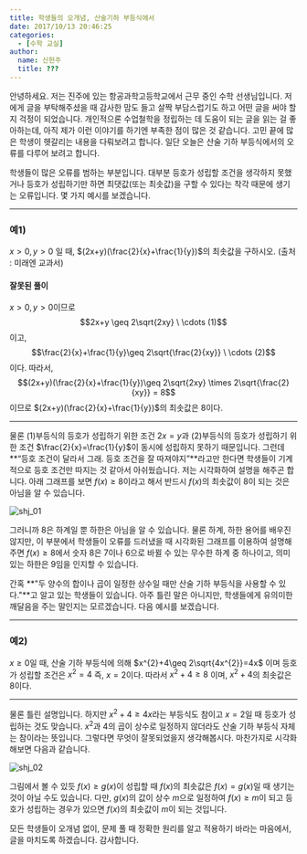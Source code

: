 ```yaml
---
title: 학생들의 오개념, 산술기하 부등식에서
date: 2017/10/13 20:46:25
categories:
  - [수학 교실]
author:
  name: 신헌주
  title: ???
---
```


안녕하세요. 저는 진주에 있는 항공과학고등학교에서 근무 중인 수학 선생님입니다. 저에게 글을 부탁해주셨을 때 감사한 맘도 들고 살짝 부담스럽기도 하고 어떤 글을 써야 할지 걱정이 되었습니다. 개인적으론 수업철학을 정립하는 데 도움이 되는 글을 읽는 걸 좋아하는데, 아직 제가 이런 이야기를 하기엔 부족한 점이 많은 것 같습니다. 고민 끝에 많은 학생이 헷갈리는 내용을 다뤄보려고 합니다. 일단 오늘은 산술 기하 부등식에서의 오류를 다루어 보려고 합니다.

학생들이 많은 오류를 범하는 부분입니다. 대부분 등호가 성립할 조건을 생각하지 못했거나 등호가 성립하기만 하면 최댓값(또는 최솟값)을 구할 수 있다는 착각 때문에 생기는 오류입니다. 몇 가지 예시를 보겠습니다.

----------

### 예1)
$x>0, y>0$ 일 때, $(2x+y)(\frac{2}{x}+\frac{1}{y})$의 최솟값을 구하시오. (출처 : 미래엔 교과서)

#### 잘못된 풀이

$x>0, y>0$이므로
$$2x+y \geq 2\sqrt{2xy} \ \cdots (1)$$
이고,
$$\frac{2}{x}+\frac{1}{y}\geq 2\sqrt{\frac{2}{xy}} \ \cdots (2)$$
이다. 따라서,
$$(2x+y)(\frac{2}{x}+\frac{1}{y})\geq 2\sqrt{2xy} \times 2\sqrt{\frac{2}{xy}} = 8$$
이므로 $(2x+y)(\frac{2}{x}+\frac{1}{y})$의 최솟값은 $8$이다.

----------

물론 (1)부등식의 등호가 성립하기 위한 조건 $2x=y$과 (2)부등식의 등호가 성립하기 위한 조건 $\frac{2}{x}=\frac{1}{y}$이 동시에 성립하지 못하기 때문입니다. 그런데 **“등호 조건이 달라서 그래. 등호 조건을 잘 따져야지”**라고만 한다면 학생들이 기계적으로 등호 조건만 따지는 것 같아서 아쉬웠습니다. 저는 시각화하여 설명을 해주곤 합니다. 아래 그래프를 보면 $f(x)\geq 8$이라고 해서 반드시 $f(x)$의 최솟값이 $8$이 되는 것은 아님을 알 수 있습니다.

![shj_01](shj_01.png)

그러니까 $8$은 하계일 뿐 하한은 아님을 알 수 있습니다. 물론 하계, 하한 용어를 배우진 않지만, 이 부분에서 학생들이 오류를 드러냈을 때 시각화된 그래프를 이용하여 설명해주면 $f(x)\geq 8$에서 숫자 $8$은 $7$이나 $6$으로 바뀔 수 있는 무수한 하계 중 하나이고, 의미 있는 하한은 $9$임을 인지할 수 있습니다.

간혹 **"두 양수의 합이나 곱이 일정한 상수일 때만 산술 기하 부등식을 사용할 수 있다."**고 알고 있는 학생들이 있습니다. 아주 틀린 말은 아니지만, 학생들에게 유의미한 깨달음을 주는 말인지는 모르겠습니다. 다음 예시를 보겠습니다.

----------

### 예2)
$x\geq 0$일 때, 산술 기하 부등식에 의해 $x^{2}+4\geq 2\sqrt{4x^{2}}=4x$ 이며 등호가 성립할 조건은 $x^{2}=4$ 즉, $x=2$이다. 따라서 $x^{2}+4 \geq 8$ 이며, $x^{2}+4$의 최솟값은 $8$이다.

----------

물론 틀린 설명입니다. 하지만 $x^{2}+4\geq 4x$라는 부등식도 참이고 $x=2$일 때 등호가 성립하는 것도 맞습니다. $x^{2}$과 $4$의 곱이 상수로 일정하지 않더라도 산술 기하 부등식 자체는 참이라는 뜻입니다. 그렇다면 무엇이 잘못되었을지 생각해봅시다. 마찬가지로 시각화해보면 다음과 같습니다.

![shj_02](shj_02.png)

그림에서 볼 수 있듯 $f(x)\geq g(x)$이 성립할 때 $f(x)$의 최솟값은 $f(x)=g(x)$일 때 생기는 것이 아닐 수도 있습니다. 다만, $g(x)$의 값이 상수 $m$으로 일정하여 $f(x)\geq m$이 되고 등호가 성립하는 경우가 있으면 $f(x)$의 최솟값이 $m$이 되는 것입니다.

모든 학생들이 오개념 없이, 문제 풀 때 정확한 원리를 알고 적용하기 바라는 마음에서, 글을 마치도록 하겠습니다. 감사합니다.
